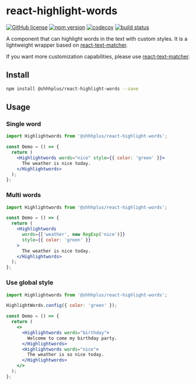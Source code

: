 # react-highlight-words

[![GitHub license](https://img.shields.io/badge/license-MIT-blue.svg)](https://github.com/shhhplus/react-highlight-words/blob/master/LICENSE) [![npm version](https://img.shields.io/npm/v/@shhhplus/react-highlight-words.svg?style=flat)](https://www.npmjs.com/package/@shhhplus/react-highlight-words) [![codecov](https://img.shields.io/codecov/c/github/shhhplus/react-highlight-words/main?token=4MY5JFP8BX)](https://codecov.io/gh/shhhplus/react-highlight-words) [![build status](https://img.shields.io/github/actions/workflow/status/shhhplus/react-highlight-words/cd.yml)](https://github.com/shhhplus/react-highlight-words/actions)

A component that can highlight words in the text with custom styles. It is a lightweight wrapper based on [react-text-matcher](https://www.npmjs.com/package/@shhhplus/react-text-matcher).

If you want more customization capabilities, please use [react-text-matcher](https://www.npmjs.com/package/@shhhplus/react-text-matcher).

## Install

```sh
npm install @shhhplus/react-highlight-words --save
```

## Usage

### Single word

```jsx
import Highlightwords from '@shhhplus/react-highlight-words';

const Demo = () => {
  return (
    <Highlightwords words="nice" style={{ color: 'green' }}>
      The weather is nice today.
    </Highlightwords>
  );
};
```

### Multi words

```jsx
import Highlightwords from '@shhhplus/react-highlight-words';

const Demo = () => {
  return (
    <Highlightwords
      words={['weather', new RegExp('nice')]}
      style={{ color: 'green' }}
    >
      The weather is nice today.
    </Highlightwords>
  );
};
```

### Use global style

```jsx
import Highlightwords from '@shhhplus/react-highlight-words';

HighlightWords.config({ color: 'green' });

const Demo = () => {
  return (
    <>
      <Highlightwords words="birthday">
        Welcome to come my birthday party.
      </Highlightwords>
      <Highlightwords words="nice">
        The weather is so nice today.
      </Highlightwords>
    </>
  );
};
```

